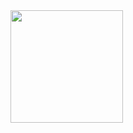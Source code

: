 <div>
<a href="https://github.com/sosofis0">
<img loading="lazy" height="180em" src="https://github-readme-stats.vercel.app/api/top-langs/?username=sosofis0&layout=compact&langs_count=7&theme=dracula"/>
</div>
